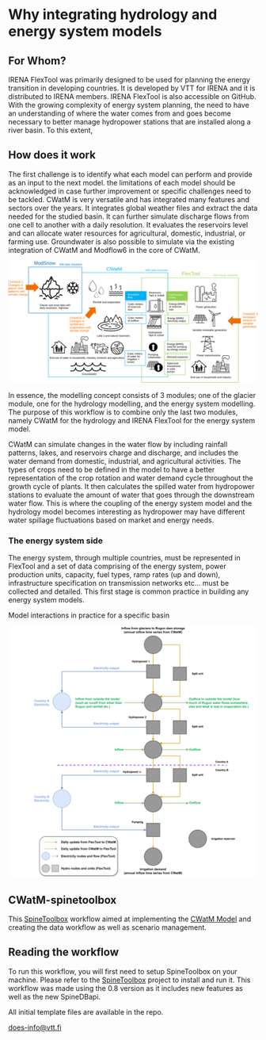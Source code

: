 # Why integrating hydrology and energy system models

## For Whom?

IRENA FlexTool was primarily designed to be used for planning the energy transition in developing countries. It is developed by VTT for IRENA and it is distributed to IRENA members. IRENA FlexTool is also accessible on GitHub. With the growing complexity of energy system planning, the need to have an understanding of where the water comes from and goes become necessary to better manage hydropower stations that are installed along a river basin. To this extent, 

## How does it work

The first challenge is to identify what each model can perform and provide as an input to the next model. the limitations of each model should be acknowledged in case further improvement or specific challenges need to be tackled. CWatM is very versatile and has integrated many features and sectors over the years. It integrates global weather files and extract the data needed for the studied basin. It can further simulate discharge flows from one cell to another with a daily resolution. It evaluates the reservoirs level and can allocate water resources for agricultural, domestic, industrial, or farming use. Groundwater is also possible to simulate via the existing integration of CWatM and Modflow6 in the core of CWatM. 

![general_concept](images/CWatM_FlexTool_integ.svg "General decription of the model integration")



In essence, the modelling concept consists of 3 modules; one of the glacier module, one for the hydrology modelling, and the energy system modelling. The purpose of this workflow is to combine only the last two modules, namely CWatM for the hydrology and IRENA FlexTool for the energy system model. 

CWatM can simulate changes in the water flow by including rainfall patterns, lakes, and reservoirs charge and discharge, and includes the water demand from domestic, industrial, and agricultural activities. The types of crops need to be defined in the model to have a better representation of the crop rotation and water demand cycle throughout the growth cycle of plants.  It then calculates the spilled water from hydropower stations to evaluate the amount of water that goes through the downstream water flow. This is where the coupling of the energy system model and the hydrology model becomes interesting as hydropower may have different water spillage fluctuations based on market and energy needs. 

### The energy system side

The energy system, through multiple countries, must be represented in FlexTool and a set of data comprising of the energy system, power production units, capacity, fuel types, ramp rates (up and down), infrastructure specification on transmission networks etc... must be collected and detailed. This first stage is common practice in building any energy system models.

Model interactions in practice for a specific basin



![concept_model](images/flow_chart.svg)

## CWatM-spinetoolbox

This [SpineToolbox](https://github.com/spine-tools/Spine-Toolbox/	"Github Link") workflow aimed at implementing the [CWatM Model](https://github.com/iiasa/CWatM	"Github Link") and creating the data workflow as well as scenario management. 

## Reading the workflow

To run this workflow, you will first need to setup SpineToolbox on your machine. Please refer to the [SpineToolbox](https://github.com/spine-tools/Spine-Toolbox/tree/0.8-dev	"Github Link") project to install and run it. This workflow was made using the 0.8 version as it includes new features as well as the new SpineDBapi.

All initial template files are available in the repo.

[does-info@vtt.fi](mailto:does-info@vtt.fi)
